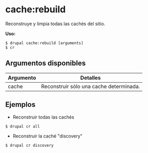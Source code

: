# cache:rebuild
Reconstruye y limpia todas las cachés del sitio.

**Uso:**
```
$ drupal cache:rebuild [arguments] 
$ cr  
```

## Argumentos disponibles
Argumento | Detalles
---------|-------------
cache | Reconstruir sólo una cache determinada.

## Ejemplos
* Reconstruir todas las cachés
```
$ drupal cr all
```
* Reconstruir la caché "discovery"
```
$ drupal cr discovery
```

